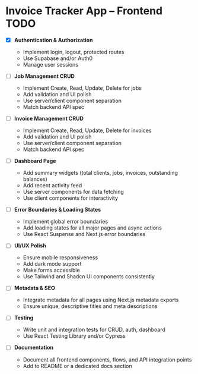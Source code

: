 # Invoice Tracker App – Frontend TODO

- [x] **Authentication & Authorization**

  - Implement login, logout, protected routes
  - Use Supabase and/or Auth0
  - Manage user sessions

- [ ] **Job Management CRUD**

  - Implement Create, Read, Update, Delete for jobs
  - Add validation and UI polish
  - Use server/client component separation
  - Match backend API spec

- [ ] **Invoice Management CRUD**

  - Implement Create, Read, Update, Delete for invoices
  - Add validation and UI polish
  - Use server/client component separation
  - Match backend API spec

- [ ] **Dashboard Page**

  - Add summary widgets (total clients, jobs, invoices, outstanding balances)
  - Add recent activity feed
  - Use server components for data fetching
  - Use client components for interactivity

- [ ] **Error Boundaries & Loading States**

  - Implement global error boundaries
  - Add loading states for all major pages and async actions
  - Use React Suspense and Next.js error boundaries

- [ ] **UI/UX Polish**

  - Ensure mobile responsiveness
  - Add dark mode support
  - Make forms accessible
  - Use Tailwind and Shadcn UI components consistently

- [ ] **Metadata & SEO**

  - Integrate metadata for all pages using Next.js metadata exports
  - Ensure unique, descriptive titles and meta descriptions

- [ ] **Testing**

  - Write unit and integration tests for CRUD, auth, dashboard
  - Use React Testing Library and/or Cypress

- [ ] **Documentation**
  - Document all frontend components, flows, and API integration points
  - Add to README or a dedicated docs section
